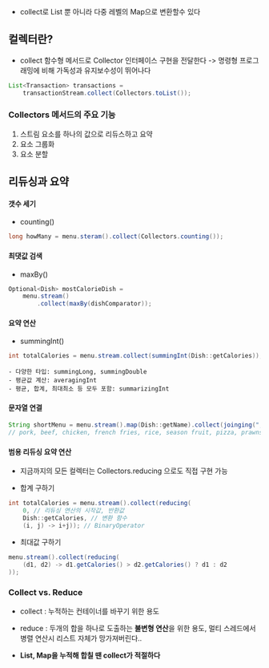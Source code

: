 - collect로 List 뿐 아니라 다중 레벨의 Map으로 변환할수 있다
## 컬렉터란?
- collect 함수형 메서드로 Collector 인터페이스 구현을 전달한다
  -> 명령형 프로그래밍에 비해 가독성과 유지보수성이 뛰어나다
```java
List<Transaction> transactions =
	transactionStream.collect(Collectors.toList());
```
### Collectors 메서드의 주요 기능
1. 스트림 요소를 하나의 값으로 리듀스하고 요약
2. 요소 그룹화
3. 요소 분할
## 리듀싱과 요약
#### 갯수 세기
- counting()
```java
long howMany = menu.steram().collect(Collectors.counting());
```
#### 최댓값 검색
- maxBy()
```java
Optional<Dish> mostCalorieDish =
	menu.stream()
		.collect(maxBy(dishComparator));
```
#### 요약 연산
- summingInt()
```java
int totalCalories = menu.stream.collect(summingInt(Dish::getCalories));
```
	- 다양한 타입: summingLong, summingDouble
	- 평균값 계산: averagingInt
	- 평균, 합계, 최대최소 등 모두 포함: summarizingInt
#### 문자열 연결
```java
String shortMenu = menu.stream().map(Dish::getName).collect(joinging(", "));
// pork, beef, chicken, french fries, rice, season fruit, pizza, prawns, salmon
```
#### 범용 리듀싱 요약 연산
- 지금까지의 모든 컬렉터는 Collectors.reducing 으로도 직접 구현 가능

- 합계 구하기
```java
int totalCalories = menu.stream().collect(reducing(
	0, // 리듀싱 연산의 시작값, 반환값
	Dish::getCalories, // 변환 함수
	(i, j) -> i+j)); // BinaryOperator
```
- 최대값 구하기
```java
menu.stream().collect(reducing(
	(d1, d2) -> d1.getCalories() > d2.getCalories() ? d1 : d2
));
```
### Collect vs. Reduce
- collect : 누적하는 컨테이너를 바꾸기 위한 용도
- reduce : 두개의 합을 하나로 도출하는 **불변형 연산**을 위한 용도, 
  멀티 스레드에서 병렬 연산시 리스트 자체가 망가져버린다..

- **List, Map을 누적해 합칠 땐 collect가 적절하다**
